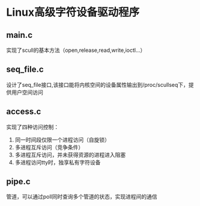 # Linux高级字符设备驱动程序
## main.c
  实现了scull的基本方法（open,release,read,write,ioctl...）  

## seq_file.c
  设计了seq_file接口,该接口能将内核空间的设备属性输出到/proc/scullseq下，提供用户空间访问  

## access.c
实现了四种访问控制：
1. 同一时间段仅限一个进程访问（自旋锁）  
2. 多进程互斥访问（竞争条件）
3. 多进程互斥访问，并未获得资源的进程进入阻塞
4. 多进程访问tty时，独享私有字符设备  

## pipe.c
管道，可以通过poll同时查询多个管道的状态，实现进程间的通信  

